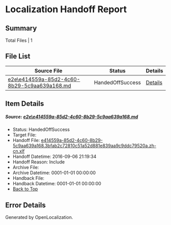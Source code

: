 # <a name='report-top'></a> Localization Handoff Report

## Summary
 Total Files | 1

## File List
 Source File | Status | Details 
 ----------- | ------ | ------- 
 [e2e\e414559a-85d2-4c60-8b29-5c9aa639a168.md](https://github.com/OpenLocalizationTestOrg/ol-test0/blob/d76fb1add516af8839da5f2145d6e4ecc92013b6/e2e/e414559a-85d2-4c60-8b29-5c9aa639a168.md) | HandedOffSuccess | [Details](#67d8e957c96a647b8c863eb4b7a9a3a70c65ec2f1)

## Item Details
##### <a name='67d8e957c96a647b8c863eb4b7a9a3a70c65ec2f1'></a> Source: [e2e\e414559a-85d2-4c60-8b29-5c9aa639a168.md](https://github.com/OpenLocalizationTestOrg/ol-test0/blob/d76fb1add516af8839da5f2145d6e4ecc92013b6/e2e/e414559a-85d2-4c60-8b29-5c9aa639a168.md)
* Status: HandedOffSuccess
* Target File: 
* Handoff File: [e414559a-85d2-4c60-8b29-5c9aa639a168.3bfab2c72810c51a52d881e839aa9c9ddc79520a.zh-cn.xlf](https://github.com/OpenLocalizationTestOrg/ol-test0-handoff/blob/4086107ebcdb5fac995feea8348353b060c15879/ol-handoff/OpenLocalizationTestOrg/ol-test0-zhcn/ci/ht/e414559a-85d2-4c60-8b29-5c9aa639a168.3bfab2c72810c51a52d881e839aa9c9ddc79520a.zh-cn.xlf)
* Handoff Datetime: 2016-09-06 21:19:34
* Handoff Reason: Include
* Archive File: 
* Archive Datetime: 0001-01-01 00:00:00
* Handback File: 
* Handback Datetime: 0001-01-01 00:00:00
* [Back to Top](#report-top)


## Error Details

Generated by OpenLocalization.
